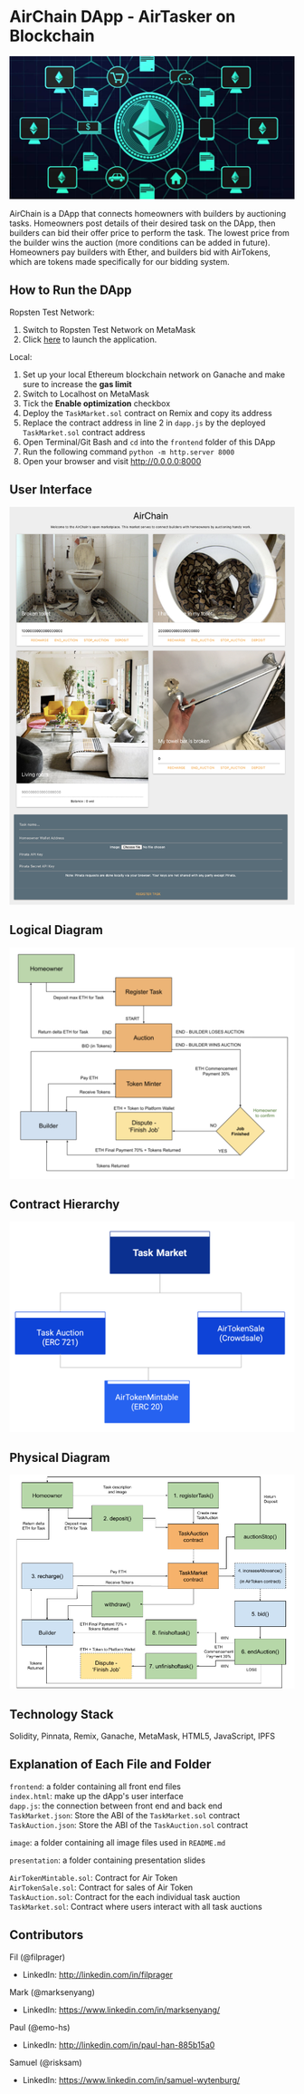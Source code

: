 # AirChain DApp - AirTasker on Blockchain
![profile](image/profile.jpg)

AirChain is a DApp that connects homeowners with builders by auctioning tasks. Homeowners post details of their desired task on the DApp, then builders can bid their offer price to perform the task. The lowest price from the builder wins the auction (more conditions can be added in future). Homeowners pay builders with Ether, and builders bid with AirTokens, which are tokens made specifically for our bidding system.

## How to Run the DApp
Ropsten Test Network:
1. Switch to Ropsten Test Network on MetaMask
2. Click [here](https://filprager.github.io/fintech_project_three/frontend/index.html#) to launch the application.

Local:  
1. Set up your local Ethereum blockchain network on Ganache and make sure to increase the **gas limit**
2. Switch to Localhost on MetaMask
3. Tick the **Enable optimization** checkbox  
4. Deploy the `TaskMarket.sol` contract on Remix and copy its address
5. Replace the contract address in line 2 in `dapp.js` by the deployed `TaskMarket.sol` contract address
6. Open Terminal/Git Bash and `cd` into the `frontend` folder of this DApp
7. Run the following command `python -m http.server 8000`
8. Open your browser and visit http://0.0.0.0:8000


## User Interface
![ui](image/ui.png)


## Logical Diagram
![Logical Diagram](image/logical-diagram.png)


## Contract Hierarchy
![Contract Hierarchy](image/hierarchy.png)


## Physical Diagram
![Physical Diagram](image/physical-diagram.png)


## Technology Stack
Solidity, Pinnata, Remix, Ganache, MetaMask, HTML5, JavaScript, IPFS


## Explanation of Each File and Folder
`frontend`: a folder containing all front end files  
`index.html`: make up the dApp's user interface  
`dapp.js`: the connection between front end and back end  
`TaskMarket.json`: Store the ABI of the `TaskMarket.sol` contract  
`TaskAuction.json`: Store the ABI of the `TaskAuction.sol` contract

`image`: a folder containing all image files used in `README.md`

`presentation`: a folder containing presentation slides

`AirTokenMintable.sol`: Contract for Air Token  
`AirTokenSale.sol`: Contract for sales of Air Token   
`TaskAuction.sol`: Contract for the each individual task auction  
`TaskMarket.sol`: Contract where users interact with all task auctions

## Contributors
Fil (@filprager)  
- LinkedIn: http://linkedin.com/in/filprager

Mark (@marksenyang)
- LinkedIn: https://www.linkedin.com/in/marksenyang/

Paul (@emo-hs)
- LinkedIn: http://linkedin.com/in/paul-han-885b15a0

Samuel (@risksam)
- LinkedIn: https://www.linkedin.com/in/samuel-wytenburg/



